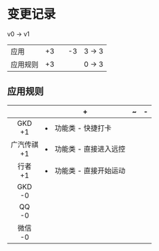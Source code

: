 # 变更记录

v0 -> v1

||||||
|-|:-:|:-:|:-:|:-:|
|应用|+3||-3|3 -> 3|
|应用规则|+3|||0 -> 3|

## 应用规则

||+|~|-|
|:-:|-|-|-|
|GKD<br>+1|<li>功能类 - 快捷打卡|||
|广汽传祺<br>+1|<li>功能类 - 直接进入远控|||
|行者<br>+1|<li>功能类 - 直接开始运动|||
|GKD<br>-0||||
|QQ<br>-0||||
|微信<br>-0||||
